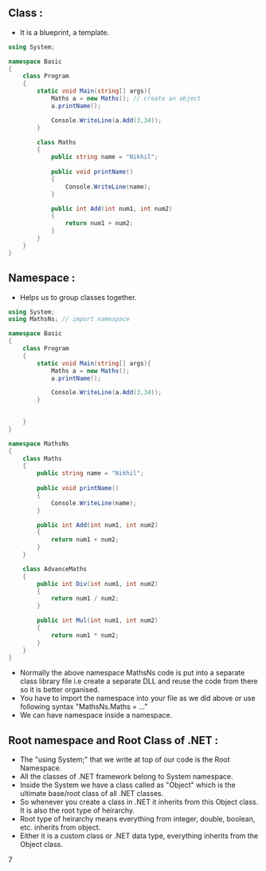 ## Class :

- It is a blueprint, a template.

```csharp
using System;

namespace Basic
{
    class Program
    {
        static void Main(string[] args){
            Maths a = new Maths(); // create an object
            a.printName();

            Console.WriteLine(a.Add(3,34));
        }

        class Maths
        {
            public string name = "Nikhil";
            
            public void printName()
            {
                Console.WriteLine(name);
            }

            public int Add(int num1, int num2)
            {
                return num1 + num2;
            }
        }
    }
}
```



## Namespace :

- Helps us to group classes together.

```csharp
using System;
using MathsNs; // import namespace

namespace Basic
{
    class Program
    {
        static void Main(string[] args){
            Maths a = new Maths();
            a.printName();

            Console.WriteLine(a.Add(3,34));
        }

        
    }
}

namespace MathsNs
{
    class Maths
    {
        public string name = "Nikhil";
        
        public void printName()
        {
            Console.WriteLine(name);
        }

        public int Add(int num1, int num2)
        {
            return num1 + num2;
        }
    }

    class AdvanceMaths
    {
        public int Div(int num1, int num2)
        {
            return num1 / num2;
        }

        public int Mul(int num1, int num2)
        {
            return num1 * num2;
        }
    }
}
```

- Normally the above namespace MathsNs code is put into a separate class library file i.e create a separate DLL and reuse the code from there so it is better organised.
- You have to import the namespace into your file as we did above or use following syntax "MathsNs.Maths = ..."
- We can have namespace inside a namespace.

## Root namespace and Root Class of .NET :

- The "using System;" that we write at top of our code is the Root Namespace.
- All the classes of .NET framework belong to System namespace.
- Inside the System we have a class called as "Object" which is the ultimate base/root class of all .NET classes.
- So whenever you create a class in .NET it inherits from this Object class. It is also the root type of heirarchy.
- Root type of heirarchy means everything from integer, double, boolean, etc. inherits from object.
- Either it is a custom class or .NET data type, everything inherits from the Object class.



















7


